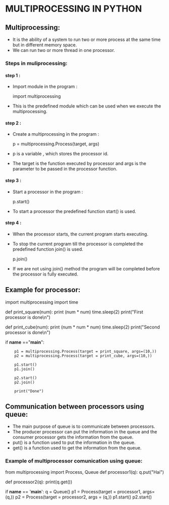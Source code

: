 # MULTIPROCESSING IN PYTHON

## Multiprocessing:
- It is the ability of a system to run two or more process at the same time but in different memory space.
- We can run two or more thread in one processor.

### Steps in muliprocessing:
#### step 1 :
- Import module in the program :

    import multiprocessing

- This is the predefined module which can be used when we execute the multiprocessing.

#### step 2 :
- Create a multiprocessing in the program :

    p = multiprocessing.Process(target, args)

- p is a variable , which stores the processor id.
- The target is the function executed by processor and args is the parameter to be passed in the 
  processor function.

#### step 3 :
- Start a processor in the program :

    p.start()

- To start a processor the predefined function start() is used.

#### step 4 :
- When the processor starts, the current program starts executing. 
- To stop the current program till the processor is completed the predefined function join() is used.

    p.join()

- If we are not using join() method the program will be completed before the processor is fully executed.

## Example for processor:

import multiprocessing
import time

def print_square(num):
    print (num * num)
    time.sleep(2)
    print("First processor is done\n")

def print_cube(num):
    print (num * num * num)
    time.sleep(2)
    print("Second processor is done\n")


if __name__ =="__main__":

        p1 = multiprocessing.Process(target = print_square, args=(10,))
        p2 = multiprocessing.Process(target = print_cube, args=(10,))

        p1.start()
        p1.join()

        p2.start()
        p2.join()

        print("Done")

## Communication between processors using queue:
- The main purpose of queue is to communicate between processors.
- The producer processor can put the information in the queue and the consumer
  processor gets the information from the queue.
- put() is a function used to put the information in the queue.
- get() is a function used to get the information from the queue.

### Example of multiprocessor comunication using queue:
from multiprocessing import Process, Queue
def processor1(q):
    q.put("Hai")

def processor2(q):
    print(q.get())
    
if __name__ == '__main__': 
    q = Queue()
    p1 = Process(target = processor1, args= (q,))
    p2 = Process(target = processor2, args = (q,))
    p1.start()
    p2.start()






